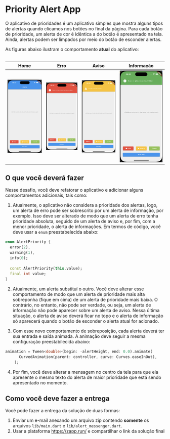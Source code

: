 # Priority Alert App

O aplicativo de prioridades é um aplicativo simples que mostra alguns tipos de alertas quando clicamos nos botões no final da página. Para cada botão de prioridade, um alerta de cor é idêntica a do botão é apresentado na tela. Ainda, alertas podem ser limpados por meio do botão de esconder alertas.

As figuras abaixo ilustram o comportamento **atual** do aplicativo:
<br><br>
<table class="tg">
<thead>
  <tr>
    <th class="tg-0pky">Home</th>
    <th class="tg-0pky">Erro</th>
    <th class="tg-0pky">Aviso</th>
    <th class="tg-0pky">Informação</th>
  </tr>
</thead>
<tbody>
  <tr>
    <td class="tg-0pky">
        <img src="img/home.png" width="280" />
    </td>
    <td class="tg-0pky">
        <img src="img/error.png" width="280" />
    </td>
    <td class="tg-0pky">
        <img src="img/warning.png" width="280" />
    </td>
    <td class="tg-0pky">
        <img src="img/info.png" width="280" />
    </td>
  </tr>
</tbody>
</table>

## O que você deverá fazer

Nesse desafio, você deve refatorar o aplicativo e adicionar alguns comportamentos adicionais, tais como:

1. Atualmente, o aplicativo não considera a prioridade dos alertas, logo, um alerta de erro pode ser sobrescrito por um alerta de informação, por exemplo. Isso deve ser alterado de modo que um alerta de erro tenha prioridade absoluta, seguido de um alerta de aviso e, por fim, com a menor prioridade, o alerta de informações. Em termos de código, você deve usar a `enum` preestabelecida abaixo:

```dart
enum AlertPriority {
  error(2),
  warning(1),
  info(0);

  const AlertPriority(this.value);
  final int value;
}
```

2. Atualmente, um alerta substituí o outro. Você deve alterar esse comportamento de modo que um alerta de prioridade mais alta sobreponha (fique em cima) de um alerta de prioridade mais baixa. O contrário, no entanto, não pode ser verdade, ou seja, um alerta de informação não pode aparecer sobre um alerta de aviso. Nessa última situação, o alerta de aviso deverá ficar no topo e o alerta de informação só aparecerá quando o botão de esconder o alerta atual for acionado.

3. Com esse novo comportamento de sobreposição, cada alerta deverá ter sua entrada e saída animada. A animação deve seguir a mesma configuração preestabilecida abaixo:

```dart
animation = Tween<double>(begin: -alertHeight, end: 0.0).animate(
      CurvedAnimation(parent: controller, curve: Curves.easeInOut),
    );
```

4. Por fim, você deve alterar a mensagem no centro da tela para que ela apresente o mesmo texto do alerta de maior prioridade que está sendo apresentado no momento.

## Como você deve fazer a entrega

Você pode fazer a entrega da solução de duas formas:

1. Enviar um e-mail anexando um arquivo zip contendo **somente** os arquivos `lib/main.dart` e `lib/alert_messenger.dart`.
2. Usar a plataforma https://zapp.run/ e compartilhar o link da solução final